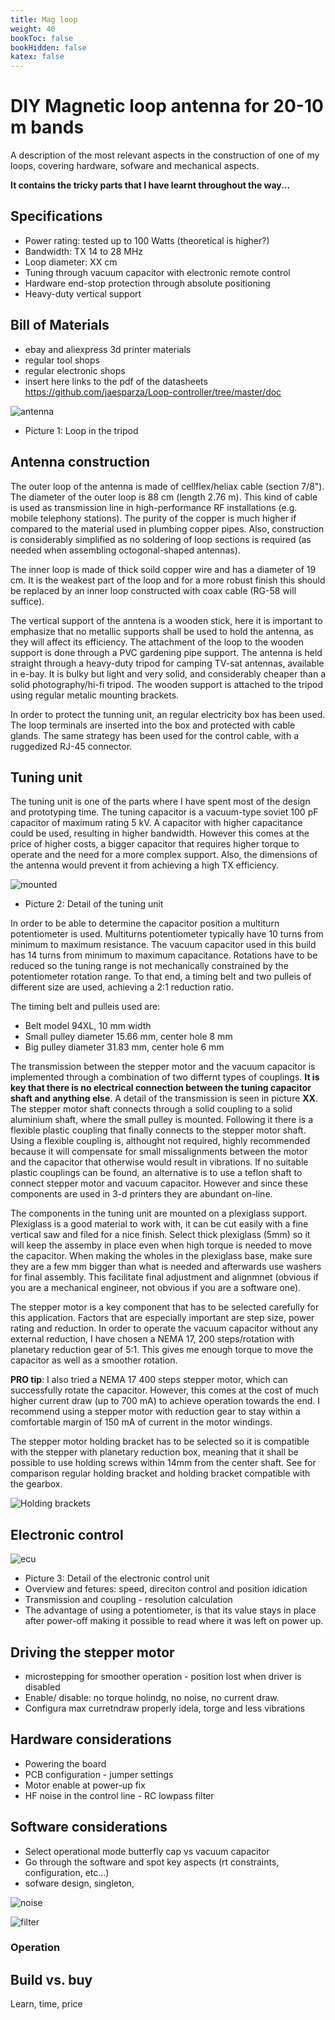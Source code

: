 ```yaml
---
title: Mag loop
weight: 40
bookToc: false
bookHidden: false
katex: false
---
```


# DIY Magnetic loop antenna for 20-10 m bands

A description of the most relevant aspects in the construction of one of my loops, covering hardware, sofware and mechanical aspects.

**It contains the tricky parts that I have learnt throughout the way...**

## Specifications
* Power rating: tested up to 100 Watts (theoretical is higher?)
* Bandwidth: TX 14 to 28 MHz
* Loop diameter: XX cm
* Tuning through vacuum capacitor with electronic remote control
* Hardware end-stop protection through absolute positioning
* Heavy-duty vertical support

## Bill of Materials
* ebay and aliexpress 3d printer materials
* regular tool shops
* regular electronic shops
* insert here links to the pdf of the datasheets https://github.com/jaesparza/Loop-controller/tree/master/doc

![antenna]() 
* Picture 1: Loop in the tripod

## Antenna construction

The outer loop of the antenna is made of cellflex/heliax cable (section 7/8"). The diameter of the outer loop is 88 cm (length 2.76 m). This kind of cable is used as transmission line in high-performance RF installations (e.g. mobile telephony stations). The purity of the copper is much higher if compared to the material used in plumbing copper pipes. Also, construction is considerably simplified as no soldering of loop sections is required (as needed when assembling octogonal-shaped antennas).

The inner loop is made of thick soild copper wire and has a diameter of 19 cm. It is the weakest part of the loop and for a more robust finish this should be replaced by an inner loop constructed with coax cable (RG-58 will suffice).

The vertical support of the anntena is a wooden stick, here it is important to emphasize that no metallic supports shall be used to hold the antenna, as they will affect its efficiency. The attachment of the loop to the wooden support is done through a PVC gardening pipe support. The antenna is held straight through a heavy-duty tripod for camping TV-sat antennas, available in e-bay. It is bulky but light and very solid, and considerably cheaper than a solid photography/hi-fi tripod. The wooden support is attached to the tripod using regular metalic mounting brackets.

In order to protect the tunning unit, an regular electricity box has been used. The loop terminals are inserted into the box and protected with cable glands. The same strategy has been used for the control cable, with a ruggedized RJ-45 connector.

## Tuning unit
The tuning unit is one of the parts where I have spent most of the design and prototyping time. The tuning capacitor is a vacuum-type soviet 100 pF capacitor of maximum rating 5 kV. A capacitor with higher capacitance could be used, resulting in higher bandwidth. However this comes at the price of higher costs, a bigger capacitor that requires higher torque to operate and the need for a more complex support. Also, the dimensions of the antenna would prevent it from achieving a high TX efficiency.

![mounted](/img/tunningUnitResized.jpg)
* Picture 2: Detail of the tuning unit

In order to be able to determine the capacitor position a multiturn potentiometer is used. Multiturns potentiometer typically have 10 turns from minimum to maximum resistance. The vacuum capacitor used in this build has 14 turns from minimum to maximum capacitance. Rotations have to be reduced so the tuning range is not mechanically constrained by the potentiometer rotation range. To that end, a timing belt and two pulleis of different size are used, achieving a 2:1 reduction ratio.

The timing belt and pulleis used are:
* Belt model 94XL, 10 mm width
* Small pulley diameter 15.66 mm, center hole 8 mm
* Big pulley diameter 31.83 mm, center hole 6 mm

The transmission between the stepper motor and the vacuum capacitor is implemented through a combination of two differnt types of couplings. **It is key that there is no electrical connection between the tuning capacitor shaft and anything else**. A detail of the transmission is seen in picture **XX**. The stepper motor shaft connects through a solid coupling to a solid aluminium shaft, where the small pulley is mounted. Following it there is a flexible plastic coupling that finally connects to the stepper motor shaft. Using a flexible coupling is, althought not required, highly recommended because it will compensate for small missalignments between the motor and the capacitor that otherwise would result in vibrations. If no suitable plastic couplings can be found, an alternative is to use a teflon shaft to connect stepper motor and vacuum capacitor. However and since these components are used in 3-d printers they are abundant on-line.

The components in the tuning unit are mounted on a plexiglass support. Plexiglass is a good material to work with, it can be cut easily with a fine vertical saw and filed for a nice finish. Select thick plexiglass (5mm) so it will keep the assemby in place even when high torque is needed to move the capacitor. When making the wholes in the plexiglass base, make sure they are a few mm bigger than what is needed and afterwards use washers for final assembly. This facilitate final adjustment and alignmnet (obvious if you are a mechanical engineer, not obvious if you are a software one).

The stepper motor is a key component that has to be selected carefully for this application. Factors that are especially important are step size, power rating and reduction. In order to operate the vacuum capacitor without any external reduction, I have chosen a NEMA 17, 200 steps/rotation with planetary reduction gear of 5:1. This gives me enough torque to move the capacitor as well as a smoother rotation.

**PRO tip**: I also tried a NEMA 17 400 steps stepper motor, which can successfully rotate the capacitor. However, this comes at the cost of much higher current draw (up to 700 mA) to achieve operation towards the end. I recommend using a stepper motor with reduction gear to stay within a comfortable margin of 150 mA of current in the motor windings. 

The stepper motor holding bracket has to be selected so it is compatible with the stepper with planetary reduction box, meaning that it shall be possible to use holding screws within 14mm from the center shaft. See for comparison regular holding bracket and holding bracket compatible with the gearbox.

![Holding brackets]()

## Electronic control

![ecu]()
* Picture 3: Detail of the electronic control unit
* Overview and fetures: speed, direciton control and position idication
* Transmission and coupling - resolution calculation
* The advantage of using a potentiometer, is that its value stays in place after power-off making it possible to read where it was left on power up.

## Driving the stepper motor
* microstepping for smoother operation - position lost when driver is disabled
* Enable/ disable: no torque holindg, no noise, no current draw.
* Configura max curretndraw properly idela, torge and less vibrations

## Hardware considerations
* Powering the board
* PCB configuration - jumper settings
* Motor enable at power-up fix
* HF noise in the control line - RC lowpass filter

## Software considerations
* Select operational mode butterfly cap vs vacuum capacitor 
* Go through the software and spot key aspects (rt constraints, configuration, etc...)
* sofware design, singleton, 

![noise]()

![filter]()

### Operation

## Build vs. buy

Learn, time, price